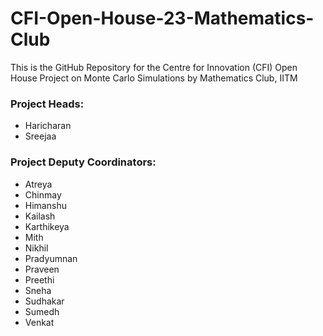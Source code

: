 # CFI-Open-House-23-Mathematics-Club

This is the GitHub Repository for the Centre for Innovation (CFI) Open House Project on Monte Carlo Simulations by Mathematics Club, IITM

### Project Heads:
- Haricharan
- Sreejaa

### Project Deputy Coordinators:
- Atreya
- Chinmay
- Himanshu
- Kailash
- Karthikeya
- Mith
- Nikhil
- Pradyumnan
- Praveen
- Preethi
- Sneha
- Sudhakar
- Sumedh
- Venkat
